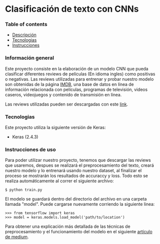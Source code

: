 # Clasificación de texto con CNNs

### Table of contents
* [Descripción](#Información-general)
* [Tecnologias](#Tecnologias)
* [Instrucciones](#Instrucciones-de-uso)

### Información general
Este proyecto consiste en la elaboración de un modelo CNN que pueda clasificar diferentes reviews de películas (En idioma ingles) como positivas o negativas. Las reviews utilizadas para entrenar y probar nuestro modelo son obtenidas de la página [IMDB](https://www.imdb.com/), una base de datos en línea de información relacionada con películas, programas de televisión, videos caseros, videojuegos y contenido de transmisión en línea.

Las reviews utilizadas pueden ser descargadas con este [link](https://ai.stanford.edu/~amaas/data/sentiment/aclImdb_v1.tar.gz).

### Tecnologias
Este proyecto utiliza la siguiente versión de Keras:
* Keras (2.4.3)
	
### Instrucciones de uso
Para poder utilizar nuestro proyecto, tenemos que descargar las reviews que usaremos, despues se realizará el preprocesamiento del texto, creará nuestro modelo y lo entrenará usando nuestro dataset, al finalizar el proceso se mostrarán los resultados de accuraccy y loss. Todo esto se realiza automáticamente al correr el siguiente archivo:

```
$ python train.py
```

El modelo se guardará dentro del directorio del archivo en una carpeta llamada "model". Puede cargarse nuevamente corriendo la siguiente linea:

```
>>> from tensorflow import keras
>>> model = keras.models.load_model('path/to/location')
```

Para obtener una explicación más detallada de las técnicas de preprocesamiento y el funcionamiento del modelo en el siguiente [artículo de medium](https://luisthmn.medium.com/clasificaci%C3%B3n-de-texto-usando-cnns-526a93ae3828).
